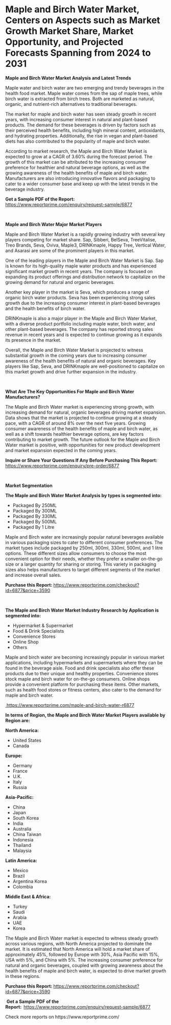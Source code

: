 <p><h1>Maple and Birch Water Market, Centers on Aspects such as Market Growth Market Share, Market Opportunity, and Projected Forecasts Spanning from 2024 to 2031</h1></p><p><strong>Maple and Birch Water Market Analysis and Latest Trends</strong></p>
<p><p>Maple water and birch water are two emerging and trendy beverages in the health food market. Maple water comes from the sap of maple trees, while birch water is extracted from birch trees. Both are marketed as natural, organic, and nutrient-rich alternatives to traditional beverages.</p><p>The market for maple and birch water has seen steady growth in recent years, with increasing consumer interest in natural and plant-based products. The demand for these beverages is driven by factors such as their perceived health benefits, including high mineral content, antioxidants, and hydrating properties. Additionally, the rise in vegan and plant-based diets has also contributed to the popularity of maple and birch water.</p><p>According to market research, the Maple and Birch Water Market is expected to grow at a CAGR of 3.60% during the forecast period. The growth of this market can be attributed to the increasing consumer preference for healthier and natural beverage options, as well as the growing awareness of the health benefits of maple and birch water. Manufacturers are also introducing innovative flavors and packaging to cater to a wider consumer base and keep up with the latest trends in the beverage industry.</p></p>
<p><strong>Get a Sample PDF of the Report:&nbsp;</strong> <a href="https://www.reportprime.com/enquiry/request-sample/6877">https://www.reportprime.com/enquiry/request-sample/6877</a></p>
<p>&nbsp;</p>
<p><strong>Maple and Birch Water Major Market Players</strong></p>
<p><p>Maple and Birch Water Market is a rapidly growing industry with several key players competing for market share. Sap, Sibberi, BelSeva, TreeVitalise, Treo Brands, Seva, Oviva, Maple3, DRINKmaple, Happy Tree, Vertical Water, and Asarasi are some of the prominent players in this market.</p><p>One of the leading players in the Maple and Birch Water Market is Sap. Sap is known for its high-quality maple water products and has experienced significant market growth in recent years. The company is focused on expanding its product offerings and distribution network to capitalize on the growing demand for natural and organic beverages.</p><p>Another key player in the market is Seva, which produces a range of organic birch water products. Seva has been experiencing strong sales growth due to the increasing consumer interest in plant-based beverages and the health benefits of birch water.</p><p>DRINKmaple is also a major player in the Maple and Birch Water Market, with a diverse product portfolio including maple water, birch water, and other plant-based beverages. The company has reported strong sales revenue in recent years and is expected to continue growing as it expands its presence in the market.</p><p>Overall, the Maple and Birch Water Market is projected to witness substantial growth in the coming years due to increasing consumer awareness of the health benefits of natural and organic beverages. Key players like Sap, Seva, and DRINKmaple are well-positioned to capitalize on this market growth and drive further expansion in the industry.</p></p>
<p>&nbsp;</p>
<p><strong>What Are The Key Opportunities For Maple and Birch Water Manufacturers?</strong></p>
<p><p>The Maple and Birch Water market is experiencing strong growth, with increasing demand for natural, organic beverages driving market expansion. Data shows that the market is projected to continue growing at a steady pace, with a CAGR of around 8% over the next five years. Growing consumer awareness of the health benefits of maple and birch water, as well as a shift towards healthier beverage options, are key factors contributing to market growth. The future outlook for the Maple and Birch Water market is positive, with opportunities for new product development and market expansion expected in the coming years.</p></p>
<p><strong>Inquire or Share Your Questions If Any Before Purchasing This Report:</strong> <a href="https://www.reportprime.com/enquiry/pre-order/6877">https://www.reportprime.com/enquiry/pre-order/6877</a></p>
<p>&nbsp;</p>
<p><strong>Market Segmentation</strong></p>
<p><strong>The Maple and Birch Water Market Analysis by types is segmented into:</strong></p>
<p><ul><li>Packaged By 250ML</li><li>Packaged By 300ML</li><li>Packaged By 330ML</li><li>Packaged By 500ML</li><li>Packaged By 1 Litre</li></ul></p>
<p><p>Maple and Birch water are increasingly popular natural beverages available in various packaging sizes to cater to different consumer preferences. The market types include packaged by 250ml, 300ml, 330ml, 500ml, and 1 litre options. These different sizes allow consumers to choose the most convenient option for their needs, whether they prefer a smaller on-the-go size or a larger quantity for sharing or storing. This variety in packaging sizes also helps manufacturers to target different segments of the market and increase overall sales.</p></p>
<p><strong>Purchase this Report:&nbsp;</strong><a href="https://www.reportprime.com/checkout?id=6877&price=3590">https://www.reportprime.com/checkout?id=6877&price=3590</a></p>
<p>&nbsp;</p>
<p><strong>The Maple and Birch Water Market Industry Research by Application is segmented into:</strong></p>
<p><ul><li>Hypermarket & Supermarket</li><li>Food & Drink Specialists</li><li>Convenience Stores</li><li>Online Shop</li><li>Others</li></ul></p>
<p><p>Maple and birch water are becoming increasingly popular in various market applications, including hypermarkets and supermarkets where they can be found in the beverage aisle. Food and drink specialists also offer these products due to their unique and healthy properties. Convenience stores stock maple and birch water for on-the-go consumers. Online shops provide a convenient platform for purchasing these items. Other markets, such as health food stores or fitness centers, also cater to the demand for maple and birch water.</p></p>
<p><a href="https://www.reportprime.com/maple-and-birch-water-r6877">&nbsp;https://www.reportprime.com/maple-and-birch-water-r6877</a></p>
<p><strong>In terms of Region, the Maple and Birch Water Market Players available by Region are:</strong></p>
<p>
    <p> <strong> North America: </strong>
        <ul>
            <li>United States</li>
            <li>Canada</li>
        </ul>
        </p> 
    <p> <strong> Europe: </strong>
        <ul>
            <li>Germany</li>
            <li>France</li>
            <li>U.K.</li>
            <li>Italy</li>
            <li>Russia</li>
        </ul>
        </p> 
    <p> <strong> Asia-Pacific: </strong>
        <ul>
            <li>China</li>
            <li>Japan</li>
            <li>South Korea</li>
            <li>India</li>
            <li>Australia</li>
            <li>China Taiwan</li>
            <li>Indonesia</li>
            <li>Thailand</li>
            <li>Malaysia</li>
        </ul>
        </p> 
    <p> <strong> Latin America: </strong>
        <ul>
            <li>Mexico</li>
            <li>Brazil</li>
            <li>Argentina Korea</li>
            <li>Colombia</li>
        </ul>
        </p> 
    <p> <strong> Middle East & Africa: </strong>
        <ul>
            <li>Turkey</li>
            <li>Saudi</li>
            <li>Arabia</li>
            <li>UAE</li>
            <li>Korea</li>
        </ul>
    </p>
    </p>
<p><p>The Maple and Birch Water market is expected to witness steady growth across various regions, with North America projected to dominate the market. It is estimated that North America will hold a market share of approximately 45%, followed by Europe with 30%, Asia Pacific with 15%, USA with 5%, and China with 5%. The increasing consumer preference for natural and organic beverages, coupled with growing awareness about the health benefits of maple and birch water, is expected to drive market growth in these regions.</p></p>
<p><strong>Purchase this Report: </strong><a href="https://www.reportprime.com/checkout?id=6877&price=3590">https://www.reportprime.com/checkout?id=6877&price=3590</a></p>
<p>&nbsp;<strong>Get a Sample PDF of the Report:&nbsp;&nbsp;</strong><a href="https://www.reportprime.com/enquiry/request-sample/6877">https://www.reportprime.com/enquiry/request-sample/6877</a></p>
<p><strong></strong></p>
<p>Check more reports on https://www.reportprime.com/</p>